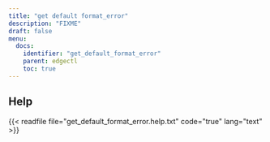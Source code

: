 ```yaml
---
title: "get default format_error"
description: "FIXME"
draft: false
menu:
  docs:
    identifier: "get_default_format_error"
    parent: edgectl
    toc: true
---
```


## Help

{{< readfile file="get_default_format_error.help.txt" code="true" lang="text" >}}
